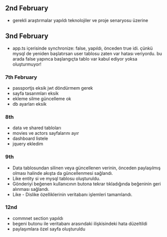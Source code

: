 ## 2nd February
  - gerekli araştırmalar yapıldı teknolojiler ve proje senaryosu üzerine
## 3nd February
  - app.ts içerisinde synchronize: false, yapıldı, önceden true idi. çünkü mysql de yeniden başlatırsan user tablosu zaten var hatası veriyordu. bu arada false yapınca başlangıçta tablo var kabul ediyor yoksa oluşturmuyor!

### 7th February
  - passportjs eksik jwt  döndürmem gerek
  - sayfa tasarımları eksik
  - ekleme silme güncelleme ok
  - db ayarları eksik

### 8th
  - data ve shared tabloları
  - movies ve actors sayfalarını ayır
  - dashboard listele
  - jquery ekledim

### 9th

  - Data tablosundan silinen veya güncellenen verinin, önceden paylaşılmış olması halinde akışta da güncellenmesi sağlandı.
  - Like entity si ve mysql tablosu oluşturuldu.
  - Gönderiyi beğenen kullanıcının butona tekrar tıkladığında beğeninin geri alınması sağlandı.
  - Like - Dislike özelliklerinin veritabanı işlemleri tamamlandı.

### 12nd

  - commnet section yapıldı
  - begeni butonu ile veritabanı arasındaki ilişkisindeki hata düzeltildi
  - paylaşımlara özel sayfa oluşturuldu
  
 
